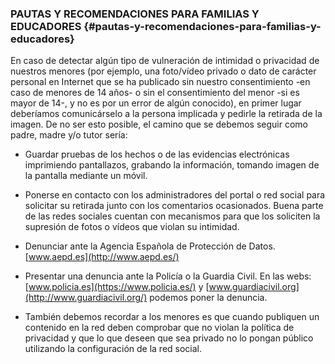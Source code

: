 ### PAUTAS Y RECOMENDACIONES PARA FAMILIAS Y EDUCADORES {#pautas-y-recomendaciones-para-familias-y-educadores}

En caso de detectar algún tipo de vulneración de intimidad o privacidad de nuestros menores \(por ejemplo, una foto/vídeo privado o dato de carácter personal en Internet que se ha publicado sin nuestro consentimiento -en caso de menores de 14 años- o sin el consentimiento del menor -si es mayor de 14-, y no es por un error de algún conocido\), en primer lugar deberíamos comunicárselo a la persona implicada y pedirle la retirada de la imagen. De no ser esto posible, el camino que se debemos seguir como padre, madre y/o tutor sería:

* Guardar pruebas de los hechos o de las evidencias electrónicas imprimiendo pantallazos, grabando la información, tomando imagen de la pantalla mediante un móvil.

* Ponerse en contacto con los administradores del portal o red social para solicitar su retirada junto con los comentarios ocasionados. Buena parte de las redes sociales cuentan con mecanismos para que los soliciten la supresión de fotos o vídeos que violan su intimidad.

* Denunciar ante la Agencia Española de Protección de Datos. [www.aepd.es](http://www.aepd.es/)

* Presentar una denuncia ante la Policía o la Guardia Civil. En las webs: [www.policia.es](https://www.policia.es/) y [www.guardiacivil.org](http://www.guardiacivil.org/) podemos poner la denuncia.

* También debemos recordar a los menores es que cuando publiquen un contenido en la red deben comprobar que no violan la política de privacidad y que lo que deseen que sea privado no lo pongan público utilizando la configuración de la red social.



